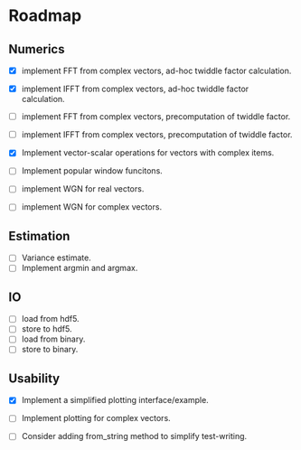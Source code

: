# Roadmap

## Numerics

- [x] implement FFT from complex vectors, ad-hoc twiddle factor calculation.
- [x] implement IFFT from complex vectors, ad-hoc twiddle factor calculation.
- [ ] implement FFT from complex vectors, precomputation of twiddle factor.
- [ ] implement IFFT from complex vectors, precomputation of twiddle factor.

- [x] Implement vector-scalar operations for vectors with complex items.
- [ ] Implement popular window funcitons.

- [ ] implement WGN for real vectors.
- [ ] implement WGN for complex vectors.

## Estimation

- [ ] Variance estimate.
- [ ] Implement argmin and argmax.

## IO

- [ ] load from hdf5.
- [ ] store to hdf5.
- [ ] load from binary.
- [ ] store to binary.

## Usability

- [x] Implement a simplified plotting interface/example.
- [ ] Implement plotting for complex vectors.

- [ ] Consider adding from_string method to simplify test-writing.
